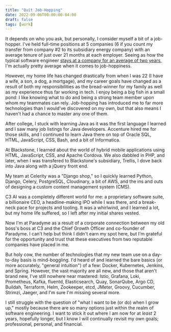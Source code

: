 ```yaml
---
title: "Quit Job-Hopping"
date: 2022-09-06T00:00:00-04:00
draft: false
tags: [work]
---
```


It depends on who you ask, but personally, I consider myself a bit of a
job-hopper. I've held full-time positions at 5 companies (6 if you count my
transfer from company #2 to its subsidiary energy company) with an average
tenure of just over 21 months at each employer. Seeing as how the typical
software engineer [stays at a company for an average of two years](https://developerpitstop.com/how-long-do-software-engineers-stay-at-a-job/),
I'm actually pretty average when it comes to job-hoppiness.

However, my home life has changed drastically from when I was 22 (I have a
wife, a son, a dog, a mortgage), and my career goals have changed as a
result of both my responsibilities as the bread-winner for my family as well
as my experience thus far working in tech. I enjoy being a big fish in a small
pond: I like knowing what to do and being a strong team member upon whom my
teammates can rely. Job-hopping has introduced me to far more technologies
than I would've discovered on my own, but that also means I haven't had a
chance to master any one of them.

After college, I stuck with learning Java as it was the first language I
learned and I saw many job listings for Java developers. Accenture hired me
for those skills, and I continued to learn Java there on top of Oracle SQL,
HTML, JavaScript, CSS, Bash, and a bit of Informatica.

At Blackstone, I learned about the world of hybrid mobile applications using
HTML, JavaScript, CSS, and Apache Cordova. We also dabbled in PHP, and later,
when I was transfered to Blackstone's subsidiary, Trellis, I dove back into
Java along with a jQuery front end.

My team at Celerity was a "Django shop," so I quickly learned Python, Django,
Celery, PostgreSQL, Cloudinary, a bit of AWS, and the ins and outs of
designing a custom content management system (CMS).

C3 AI was a completely different world for me: a proprietary software suite,
a billionaire CEO, a headline-making IPO while I was there, and a break-neck
pace for projects and tooling. It was a whirlwind, and I learned a lot, but
my home life suffered, so I left after my initial shares vested.

Now I'm at Paradyme as a result of a corporate connection between my old
boss's boss at C3 and the Chief Growth Officer and co-founder of Paradyme.
I can't help but think I didn't earn my spot here, but I'm grateful for the
opportunity and trust that these executives from two reputable companies have
placed in me.

But holy cow, the number of technologies that my new team use on a day-to-day
basis is mind-boggling. I'd heard of and learned the bare basics (or more
accurately, "general intuition") of a few: Docker, Kubernetes, Jenkins, and
Spring. However, the vast majority are all new, and those that aren't brand
new, I've still nowhere near mastered: Istio, Grafana, Loki, Prometheus,
Kafka, fluentd, Elasticsearch, Quay, SonarQube, Argo CD, Buildah, Terraform,
Helm, Zookeeper, etcd, JMeter, Groovy, Cucumber, Strimzi, Jaeger, and I'm sure
I'm missing several more.

I still struggle with the question of "what I want to be (or do) when I grow
up," mostly because there are so many options just within the realm of
software engineering. I want to stick it out where I am now for at _least_ 2
years, hopefully longer, but I know I will continually revisit my own goals;
professional, personal, and financial.
